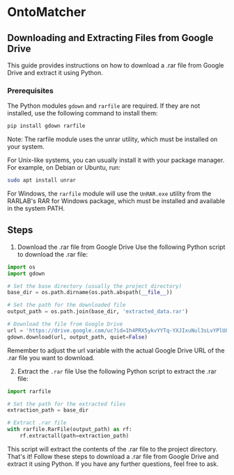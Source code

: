 # OntoMatcher

## Downloading and Extracting Files from Google Drive

This guide provides instructions on how to download a .rar file from Google Drive and extract it using Python.

### Prerequisites

The Python modules `gdown` and `rarfile` are required. If they are not installed, use the following command to install them:

```bash
pip install gdown rarfile
```

Note: The rarfile module uses the unrar utility, which must be installed on your system.

For Unix-like systems, you can usually install it with your package manager. For example, on Debian or Ubuntu, run:
```bash
sudo apt install unrar
```

For Windows, the `rarfile` module will use the `UnRAR.exe` utility from the RARLAB's RAR for Windows package, which must be installed and available in the system PATH.

## Steps
1. Download the .rar file from Google Drive
Use the following Python script to download the .rar file:

```python
import os
import gdown

# Set the base directory (usually the project directory)
base_dir = os.path.dirname(os.path.abspath(__file__))

# Set the path for the downloaded file
output_path = os.path.join(base_dir, 'extracted_data.rar')

# Download the file from Google Drive
url = 'https://drive.google.com/uc?id=1h4PRX5ykvYYTq-YXJIxuNul3sLvYPlU8'
gdown.download(url, output_path, quiet=False)
```
Remember to adjust the url variable with the actual Google Drive URL of the .rar file you want to download.

2. Extract the `.rar` file
Use the following Python script to extract the .rar file:
```python
import rarfile

# Set the path for the extracted files
extraction_path = base_dir

# Extract .rar file
with rarfile.RarFile(output_path) as rf:
    rf.extractall(path=extraction_path)
```
This script will extract the contents of the .rar file to the project directory.
That's it! Follow these steps to download a .rar file from Google Drive and extract it using Python.
If you have any further questions, feel free to ask.
